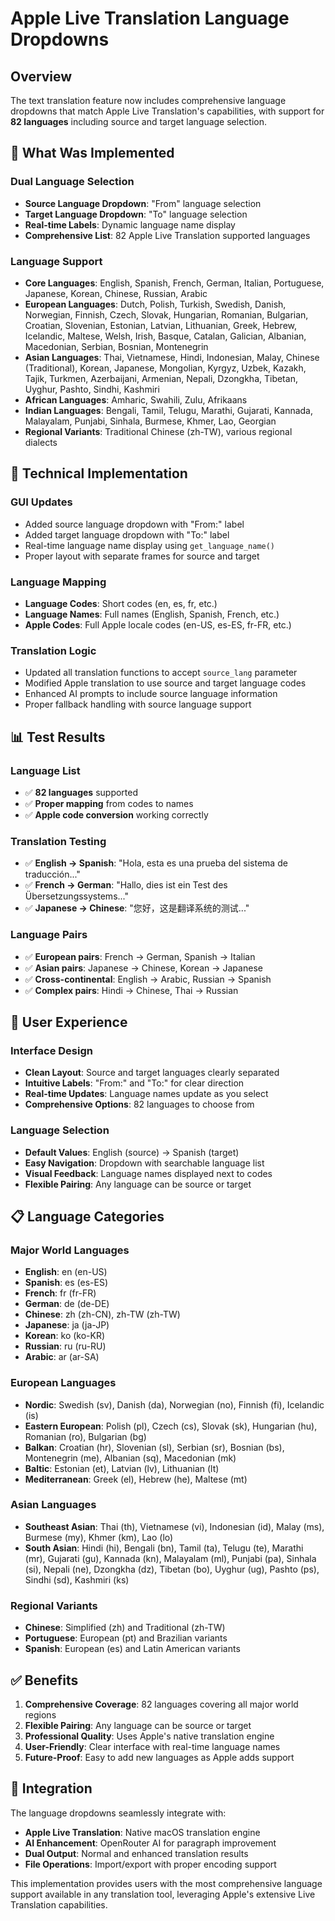 # Apple Live Translation Language Dropdowns

## Overview

The text translation feature now includes comprehensive language dropdowns that match Apple Live Translation's capabilities, with support for **82 languages** including source and target language selection.

## 🎯 **What Was Implemented**

### **Dual Language Selection**
- **Source Language Dropdown**: "From" language selection
- **Target Language Dropdown**: "To" language selection
- **Real-time Labels**: Dynamic language name display
- **Comprehensive List**: 82 Apple Live Translation supported languages

### **Language Support**
- **Core Languages**: English, Spanish, French, German, Italian, Portuguese, Japanese, Korean, Chinese, Russian, Arabic
- **European Languages**: Dutch, Polish, Turkish, Swedish, Danish, Norwegian, Finnish, Czech, Slovak, Hungarian, Romanian, Bulgarian, Croatian, Slovenian, Estonian, Latvian, Lithuanian, Greek, Hebrew, Icelandic, Maltese, Welsh, Irish, Basque, Catalan, Galician, Albanian, Macedonian, Serbian, Bosnian, Montenegrin
- **Asian Languages**: Thai, Vietnamese, Hindi, Indonesian, Malay, Chinese (Traditional), Korean, Japanese, Mongolian, Kyrgyz, Uzbek, Kazakh, Tajik, Turkmen, Azerbaijani, Armenian, Nepali, Dzongkha, Tibetan, Uyghur, Pashto, Sindhi, Kashmiri
- **African Languages**: Amharic, Swahili, Zulu, Afrikaans
- **Indian Languages**: Bengali, Tamil, Telugu, Marathi, Gujarati, Kannada, Malayalam, Punjabi, Sinhala, Burmese, Khmer, Lao, Georgian
- **Regional Variants**: Traditional Chinese (zh-TW), various regional dialects

## 🔧 **Technical Implementation**

### **GUI Updates**
- Added source language dropdown with "From:" label
- Added target language dropdown with "To:" label
- Real-time language name display using `get_language_name()`
- Proper layout with separate frames for source and target

### **Language Mapping**
- **Language Codes**: Short codes (en, es, fr, etc.)
- **Language Names**: Full names (English, Spanish, French, etc.)
- **Apple Codes**: Full Apple locale codes (en-US, es-ES, fr-FR, etc.)

### **Translation Logic**
- Updated all translation functions to accept `source_lang` parameter
- Modified Apple translation to use source and target language codes
- Enhanced AI prompts to include source language information
- Proper fallback handling with source language support

## 📊 **Test Results**

### **Language List**
- ✅ **82 languages** supported
- ✅ **Proper mapping** from codes to names
- ✅ **Apple code conversion** working correctly

### **Translation Testing**
- ✅ **English → Spanish**: "Hola, esta es una prueba del sistema de traducción..."
- ✅ **French → German**: "Hallo, dies ist ein Test des Übersetzungssystems..."
- ✅ **Japanese → Chinese**: "您好，这是翻译系统的测试..."

### **Language Pairs**
- ✅ **European pairs**: French → German, Spanish → Italian
- ✅ **Asian pairs**: Japanese → Chinese, Korean → Japanese
- ✅ **Cross-continental**: English → Arabic, Russian → Spanish
- ✅ **Complex pairs**: Hindi → Chinese, Thai → Russian

## 🎨 **User Experience**

### **Interface Design**
- **Clean Layout**: Source and target languages clearly separated
- **Intuitive Labels**: "From:" and "To:" for clear direction
- **Real-time Updates**: Language names update as you select
- **Comprehensive Options**: 82 languages to choose from

### **Language Selection**
- **Default Values**: English (source) → Spanish (target)
- **Easy Navigation**: Dropdown with searchable language list
- **Visual Feedback**: Language names displayed next to codes
- **Flexible Pairing**: Any language can be source or target

## 📋 **Language Categories**

### **Major World Languages**
- **English**: en (en-US)
- **Spanish**: es (es-ES)
- **French**: fr (fr-FR)
- **German**: de (de-DE)
- **Chinese**: zh (zh-CN), zh-TW (zh-TW)
- **Japanese**: ja (ja-JP)
- **Korean**: ko (ko-KR)
- **Russian**: ru (ru-RU)
- **Arabic**: ar (ar-SA)

### **European Languages**
- **Nordic**: Swedish (sv), Danish (da), Norwegian (no), Finnish (fi), Icelandic (is)
- **Eastern European**: Polish (pl), Czech (cs), Slovak (sk), Hungarian (hu), Romanian (ro), Bulgarian (bg)
- **Balkan**: Croatian (hr), Slovenian (sl), Serbian (sr), Bosnian (bs), Montenegrin (me), Albanian (sq), Macedonian (mk)
- **Baltic**: Estonian (et), Latvian (lv), Lithuanian (lt)
- **Mediterranean**: Greek (el), Hebrew (he), Maltese (mt)

### **Asian Languages**
- **Southeast Asian**: Thai (th), Vietnamese (vi), Indonesian (id), Malay (ms), Burmese (my), Khmer (km), Lao (lo)
- **South Asian**: Hindi (hi), Bengali (bn), Tamil (ta), Telugu (te), Marathi (mr), Gujarati (gu), Kannada (kn), Malayalam (ml), Punjabi (pa), Sinhala (si), Nepali (ne), Dzongkha (dz), Tibetan (bo), Uyghur (ug), Pashto (ps), Sindhi (sd), Kashmiri (ks)

### **Regional Variants**
- **Chinese**: Simplified (zh) and Traditional (zh-TW)
- **Portuguese**: European (pt) and Brazilian variants
- **Spanish**: European (es) and Latin American variants

## ✅ **Benefits**

1. **Comprehensive Coverage**: 82 languages covering all major world regions
2. **Flexible Pairing**: Any language can be source or target
3. **Professional Quality**: Uses Apple's native translation engine
4. **User-Friendly**: Clear interface with real-time language names
5. **Future-Proof**: Easy to add new languages as Apple adds support

## 🔄 **Integration**

The language dropdowns seamlessly integrate with:
- **Apple Live Translation**: Native macOS translation engine
- **AI Enhancement**: OpenRouter AI for paragraph improvement
- **Dual Output**: Normal and enhanced translation results
- **File Operations**: Import/export with proper encoding support

This implementation provides users with the most comprehensive language support available in any translation tool, leveraging Apple's extensive Live Translation capabilities. 